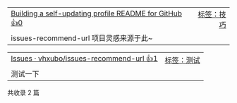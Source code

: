 <table><tr>
<td>
<a href="https://simonwillison.net/2020/Jul/10/self-updating-profile-readme/">Building a self-updating profile README for GitHub 👍0</a>
</td>
<td align="right">
<a href="https://github.com/vhxubo/issues-recommend-url/labels/%E6%8A%80%E5%B7%A7">标签：技巧</a>
</td>
</tr><tr>
<td colspan="2">
issues-recommend-url 项目灵感来源于此~
</td>
</tr></table>

<table><tr>
<td>
<a href="https://github.com/vhxubo/issues-recommend-url/issues">Issues · vhxubo/issues-recommend-url 👍1</a>
</td>
<td align="right">
<a href="https://github.com/vhxubo/issues-recommend-url/labels/%E6%B5%8B%E8%AF%95">标签：测试</a>
</td>
</tr><tr>
<td colspan="2">
测试一下
</td>
</tr></table>

共收录 2 篇

